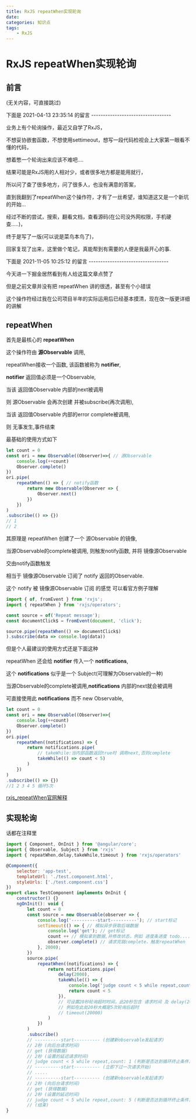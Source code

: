```yaml
---
title: RxJS repeatWhen实现轮询
date:
categories: 知识点
tags: 
    - RxJS
---
```

# RxJS repeatWhen实现轮询

## 前言

(无关内容，可直接跳过)

下面是 2021-04-13 23:35:14 的留言 ----------------------------------

业务上有个轮询操作，最近又自学了RxJS，

不想妥协嵌套函数，不想使用settimeout，想写一段代码检视会上大家第一眼看不懂的代码，

想着憋一个轮询出来应该不难吧....

结果可能是RxJS用的人相对少，或者很多地方都是能用就行，

所以问了查了很多地方，问了很多人，也没有满意的答案，

直到我翻到了repeatWhen这个操作符，才有了一丝希望，谁知道这又是一个新坑的开始...

经过不断的尝试，搜索，翻看文档，查看源码(在公司没外网权限，手机硬查.....)，

终于是写了一版(可以说是菜鸟本鸟了)，

回家复现了出来，这里做个笔记，真能帮到有需要的人便是我最开心的事.

下面是 2021-11-05 10:25:12 的留言 ----------------------------------

今天进一下掘金居然看到有人给这篇文章点赞了

但是之前文章并没有把 repeatWhen 讲的很透，甚至有个小错误

这个操作符经过我在公司项目半年的实际运用后已经基本摸清，现在改一版更详细的讲解

## repeatWhen

首先是最核心的 __repeatWhen__

这个操作符由 __源Observable__ 调用,

repeatWhen接收一个函数, 该函数被称为 __notifier__,

__notifier__ 返回值必须是一个Observable,

当该 返回值Observable 内部的next被调用

则 源Observable 会再次创建 并被subscribe(再次调用),

当该 返回值Observable 内部的error complete被调用,

则 无事发生,事件结束

最基础的使用方式如下

```js
let count = 0
const ori = new Observable((Observer)=>{ // 源Observable
    console.log(++count)
    Observer.complete()
})
ori.pipe(
    repeatWhen(() => { // notify函数
        return new Observable(Observer => {
            Observer.next()
        })
    })
)
.subscribe(() => {})
// 1
// 2
```

其原理是 repeatWhen 创建了一个 源Observable 的镜像,

当源Observable的complete被调用, 则触发notify函数, 并将 镜像源Observable

交由notify函数触发

相当于 镜像源Observable 订阅了 notify 返回的Observable.

这个 notify 被 镜像源Observable 订阅 的感觉 可以看官方例子理解
```js
import { of, fromEvent } from 'rxjs';
import { repeatWhen } from 'rxjs/operators';

const source = of('Repeat message');
const documentClick$ = fromEvent(document, 'click');

source.pipe(repeatWhen(() => documentClick$)
).subscribe(data => console.log(data))
```

但是个人最建议的使用方式还是下面这种

repeatWhen 还会给 __notifier__ 传入一个 __notifications__,

这个 __notifications__ 似乎是一个 Subject(可理解为Observable的一种)

当源Observable的complete被调用,__notifications__ 内部的next就会被调用

可直接使用此 __notifications__ 而不 new Observable,

```js
let count = 0
const ori = new Observable((Observer)=>{
    console.log(++count)
    Observer.complete()
})
ori.pipe(
    repeatWhen((notifications) => {
        return notifications.pipe(
            // takeWhile:当内部函数返回true时 调用next,否则complete
            takeWhile(() => count < 5)
        )
    })
)
.subscribe(() => {})
//1 2 3 4 5 循环5次
```

[rxjs_repeatWhen官网解释](https://rxjs.dev/api/operators/repeatWhen)

## 实现轮询

话都在注释里

```js
import { Component, OnInit } from '@angular/core';
import { Observable, Subject } from 'rxjs'
import { repeatWhen,delay,takeWhile,timeout } from 'rxjs/operators'

@Component({
    selector: 'app-test',
    templateUrl: './test.component.html',
    styleUrls: ['./test.component.css']
})
export class TestComponent implements OnInit {
    constructor() {}
    ngOnInit(): void {
        let count = 0
        const source = new Observable(observer => {
            console.log('----------start----------'); // start标记
            setTimeout(() => { // 模拟异步获取后端数据
                console.log('get'); // get标记
                count ++ // 模拟拿到数据,并修改状态，例如 进度条进度 todo....
                observer.complete() // 请求完就complete，触发repeatWhen
            }, 2000);
        })
        source.pipe(
            repeatWhen((notifications) => {
                return notifications.pipe(
                    delay(2000),
                    takeWhile(() => {
                        console.log('judge count < 5 while repeat,count:',count);
                        return count < 5
                    }),
                    // 可设置20秒轮询超时时间，此20秒包含 请求时间 及 delay(2000) 的时间
                    // 例如在此处20秒大概是5次轮询后超时
                    // timeout(20000) 
                )
            })
        )
        .subscribe()
        // ----------start---------- (创建新observable发起请求)
        // 2秒 (向后台请求时间)
        // get (获得数据)
        // 2秒 (设置的延迟请求时间)
        // judge count < 5 while repeat,count: 1 (判断是否达到循环终止条件)
        // ----------start---------- (立即下过一次请求开始)
        // .....
        // ----------start---------- (创建新observable发起请求)
        // 2秒 (向后台请求时间)
        // get (获得数据)
        // 2秒 (设置的延迟时间)
        // judge count < 5 while repeat,count: 5 (判断是否达到循环终止条件)
        // (结束)
}

```